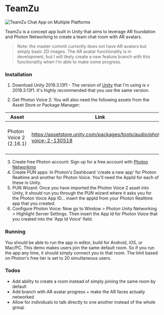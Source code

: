 # TeamZu

![TeamZu Chat App on Multiple Platforms](https://take.ms/xBEvn)

TeamZu is a concept app built in Unity that aims to leverage AR foundation and Photon Networking to create a team chat room with AR avatars.

> Note: the master commit currently does not have AR avatars but simply basic 2D images. The AR avatar functionality is in development, but I will likely create a new feature branch with this functionality when I'm able to make some progress.

### Installation

1. Download Unity 2019.3.13f1 - The version of [Unity](https://nodejs.org/) that I'm using is v 2019.3.13f1. It's highly recommended that you use the same version.

2. Get Photon Voice 2: You will also need the following assets from the Asset Store or Package Manager:

| Asset | Link | Notes |
| ------ | ------ | ------ |
| Photon Voice 2 (2.16.1) | https://assetstore.unity.com/packages/tools/audio/photon-voice-2-130518 | This is a free asset up to 20 simultaneous users |

3. Create free Photon account: Sign up for a free account with [Photon Networking](https://www.photonengine.com/) 
4. Create PUN apps: In Photon's Dashboard 'create a new app' for Photon Realtime and another for Photon Voice. You'll need the AppId for each of these in Unity.
5. PUN Wizard: Once you have imported the Photon Voice 2 asset into Unity, it should run you through the PUN wizard where it asks you for the Photon Voice App ID... insert the appId from your Photon Realtime app that you created.
6. Configure Photon Voice: Now go to Window > Photon Unity Networking > Highlight Server Settings. Then insert the App Id for Photon Voice that you created into the 'App Id Voice' field.

### Running
You should be able to run the app in editor, build for Android, iOS, or Mac/PC. This demo makes users join the same default room. So if you run the app any time, it should simply connect you to that room. The limit based on Photon's free tier is set to 20 simultaneous users.

### Todos
- Add ability to create a room instead of simply joining the same room by default 
- Add branch with AR avatar progress + make the AR faces actually networked
- Allow for individuals to talk directly to one another instead of the whole group